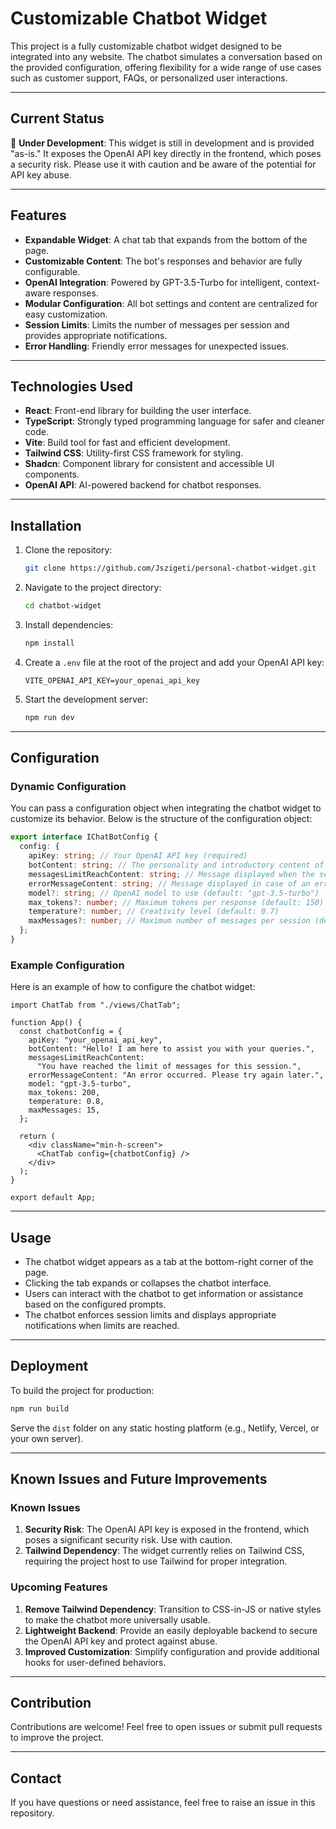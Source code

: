 # Customizable Chatbot Widget

This project is a fully customizable chatbot widget designed to be integrated into any website. The chatbot simulates a conversation based on the provided configuration, offering flexibility for a wide range of use cases such as customer support, FAQs, or personalized user interactions.

---

## Current Status

🚧 **Under Development**: This widget is still in development and is provided "as-is." It exposes the OpenAI API key directly in the frontend, which poses a security risk. Please use it with caution and be aware of the potential for API key abuse.

---

## Features

- **Expandable Widget**: A chat tab that expands from the bottom of the page.
- **Customizable Content**: The bot's responses and behavior are fully configurable.
- **OpenAI Integration**: Powered by GPT-3.5-Turbo for intelligent, context-aware responses.
- **Modular Configuration**: All bot settings and content are centralized for easy customization.
- **Session Limits**: Limits the number of messages per session and provides appropriate notifications.
- **Error Handling**: Friendly error messages for unexpected issues.

---

## Technologies Used

- **React**: Front-end library for building the user interface.
- **TypeScript**: Strongly typed programming language for safer and cleaner code.
- **Vite**: Build tool for fast and efficient development.
- **Tailwind CSS**: Utility-first CSS framework for styling.
- **Shadcn**: Component library for consistent and accessible UI components.
- **OpenAI API**: AI-powered backend for chatbot responses.

---

## Installation

1. Clone the repository:

   ```bash
   git clone https://github.com/Jszigeti/personal-chatbot-widget.git
   ```

2. Navigate to the project directory:

   ```bash
   cd chatbot-widget
   ```

3. Install dependencies:

   ```bash
   npm install
   ```

4. Create a `.env` file at the root of the project and add your OpenAI API key:

   ```plaintext
   VITE_OPENAI_API_KEY=your_openai_api_key
   ```

5. Start the development server:

   ```bash
   npm run dev
   ```

---

## Configuration

### Dynamic Configuration

You can pass a configuration object when integrating the chatbot widget to customize its behavior. Below is the structure of the configuration object:

```typescript
export interface IChatBotConfig {
  config: {
    apiKey: string; // Your OpenAI API key (required)
    botContent: string; // The personality and introductory content of the bot (required)
    messagesLimitReachContent: string; // Message displayed when the session limit is reached (required)
    errorMessageContent: string; // Message displayed in case of an error (required)
    model?: string; // OpenAI model to use (default: "gpt-3.5-turbo")
    max_tokens?: number; // Maximum tokens per response (default: 150)
    temperature?: number; // Creativity level (default: 0.7)
    maxMessages?: number; // Maximum number of messages per session (default: 10)
  };
}
```

### Example Configuration

Here is an example of how to configure the chatbot widget:

```tsx
import ChatTab from "./views/ChatTab";

function App() {
  const chatbotConfig = {
    apiKey: "your_openai_api_key",
    botContent: "Hello! I am here to assist you with your queries.",
    messagesLimitReachContent:
      "You have reached the limit of messages for this session.",
    errorMessageContent: "An error occurred. Please try again later.",
    model: "gpt-3.5-turbo",
    max_tokens: 200,
    temperature: 0.8,
    maxMessages: 15,
  };

  return (
    <div className="min-h-screen">
      <ChatTab config={chatbotConfig} />
    </div>
  );
}

export default App;
```

---

## Usage

- The chatbot widget appears as a tab at the bottom-right corner of the page.
- Clicking the tab expands or collapses the chatbot interface.
- Users can interact with the chatbot to get information or assistance based on the configured prompts.
- The chatbot enforces session limits and displays appropriate notifications when limits are reached.

---

## Deployment

To build the project for production:

```bash
npm run build
```

Serve the `dist` folder on any static hosting platform (e.g., Netlify, Vercel, or your own server).

---

## Known Issues and Future Improvements

### Known Issues

1. **Security Risk**: The OpenAI API key is exposed in the frontend, which poses a significant security risk. Use with caution.
2. **Tailwind Dependency**: The widget currently relies on Tailwind CSS, requiring the project host to use Tailwind for proper integration.

### Upcoming Features

1. **Remove Tailwind Dependency**: Transition to CSS-in-JS or native styles to make the chatbot more universally usable.
2. **Lightweight Backend**: Provide an easily deployable backend to secure the OpenAI API key and protect against abuse.
3. **Improved Customization**: Simplify configuration and provide additional hooks for user-defined behaviors.

---

## Contribution

Contributions are welcome! Feel free to open issues or submit pull requests to improve the project.

---

## Contact

If you have questions or need assistance, feel free to raise an issue in this repository.
